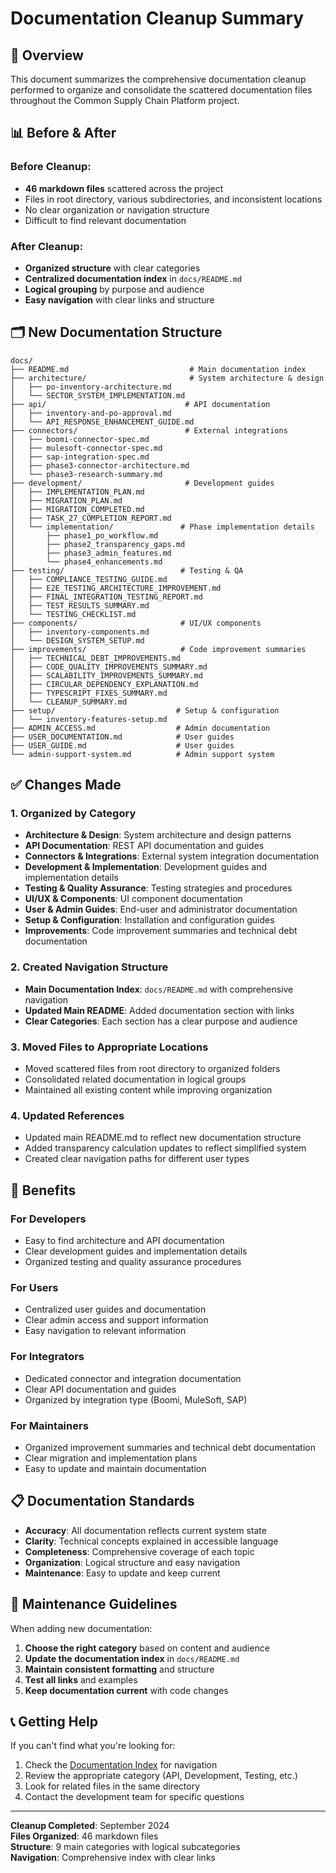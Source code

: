 # Documentation Cleanup Summary

## 🎯 **Overview**

This document summarizes the comprehensive documentation cleanup performed to organize and consolidate the scattered documentation files throughout the Common Supply Chain Platform project.

## 📊 **Before & After**

### **Before Cleanup:**
- **46 markdown files** scattered across the project
- Files in root directory, various subdirectories, and inconsistent locations
- No clear organization or navigation structure
- Difficult to find relevant documentation

### **After Cleanup:**
- **Organized structure** with clear categories
- **Centralized documentation index** in `docs/README.md`
- **Logical grouping** by purpose and audience
- **Easy navigation** with clear links and structure

## 🗂️ **New Documentation Structure**

```
docs/
├── README.md                           # Main documentation index
├── architecture/                       # System architecture & design
│   ├── po-inventory-architecture.md
│   └── SECTOR_SYSTEM_IMPLEMENTATION.md
├── api/                               # API documentation
│   ├── inventory-and-po-approval.md
│   └── API_RESPONSE_ENHANCEMENT_GUIDE.md
├── connectors/                        # External integrations
│   ├── boomi-connector-spec.md
│   ├── mulesoft-connector-spec.md
│   ├── sap-integration-spec.md
│   ├── phase3-connector-architecture.md
│   └── phase3-research-summary.md
├── development/                       # Development guides
│   ├── IMPLEMENTATION_PLAN.md
│   ├── MIGRATION_PLAN.md
│   ├── MIGRATION_COMPLETED.md
│   ├── TASK_27_COMPLETION_REPORT.md
│   └── implementation/               # Phase implementation details
│       ├── phase1_po_workflow.md
│       ├── phase2_transparency_gaps.md
│       ├── phase3_admin_features.md
│       └── phase4_enhancements.md
├── testing/                          # Testing & QA
│   ├── COMPLIANCE_TESTING_GUIDE.md
│   ├── E2E_TESTING_ARCHITECTURE_IMPROVEMENT.md
│   ├── FINAL_INTEGRATION_TESTING_REPORT.md
│   ├── TEST_RESULTS_SUMMARY.md
│   └── TESTING_CHECKLIST.md
├── components/                       # UI/UX components
│   ├── inventory-components.md
│   └── DESIGN_SYSTEM_SETUP.md
├── improvements/                     # Code improvement summaries
│   ├── TECHNICAL_DEBT_IMPROVEMENTS.md
│   ├── CODE_QUALITY_IMPROVEMENTS_SUMMARY.md
│   ├── SCALABILITY_IMPROVEMENTS_SUMMARY.md
│   ├── CIRCULAR_DEPENDENCY_EXPLANATION.md
│   ├── TYPESCRIPT_FIXES_SUMMARY.md
│   └── CLEANUP_SUMMARY.md
├── setup/                           # Setup & configuration
│   └── inventory-features-setup.md
├── ADMIN_ACCESS.md                  # Admin documentation
├── USER_DOCUMENTATION.md            # User guides
├── USER_GUIDE.md                    # User guides
└── admin-support-system.md          # Admin support system
```

## ✅ **Changes Made**

### **1. Organized by Category**
- **Architecture & Design**: System architecture and design patterns
- **API Documentation**: REST API documentation and guides
- **Connectors & Integrations**: External system integration documentation
- **Development & Implementation**: Development guides and implementation details
- **Testing & Quality Assurance**: Testing strategies and procedures
- **UI/UX & Components**: UI component documentation
- **User & Admin Guides**: End-user and administrator documentation
- **Setup & Configuration**: Installation and configuration guides
- **Improvements**: Code improvement summaries and technical debt documentation

### **2. Created Navigation Structure**
- **Main Documentation Index**: `docs/README.md` with comprehensive navigation
- **Updated Main README**: Added documentation section with links
- **Clear Categories**: Each section has a clear purpose and audience

### **3. Moved Files to Appropriate Locations**
- Moved scattered files from root directory to organized folders
- Consolidated related documentation in logical groups
- Maintained all existing content while improving organization

### **4. Updated References**
- Updated main README.md to reflect new documentation structure
- Added transparency calculation updates to reflect simplified system
- Created clear navigation paths for different user types

## 🎯 **Benefits**

### **For Developers**
- Easy to find architecture and API documentation
- Clear development guides and implementation details
- Organized testing and quality assurance procedures

### **For Users**
- Centralized user guides and documentation
- Clear admin access and support information
- Easy navigation to relevant information

### **For Integrators**
- Dedicated connector and integration documentation
- Clear API documentation and guides
- Organized by integration type (Boomi, MuleSoft, SAP)

### **For Maintainers**
- Organized improvement summaries and technical debt documentation
- Clear migration and implementation plans
- Easy to update and maintain documentation

## 📋 **Documentation Standards**

- **Accuracy**: All documentation reflects current system state
- **Clarity**: Technical concepts explained in accessible language
- **Completeness**: Comprehensive coverage of each topic
- **Organization**: Logical structure and easy navigation
- **Maintenance**: Easy to update and keep current

## 🔄 **Maintenance Guidelines**

When adding new documentation:

1. **Choose the right category** based on content and audience
2. **Update the documentation index** in `docs/README.md`
3. **Maintain consistent formatting** and structure
4. **Test all links** and examples
5. **Keep documentation current** with code changes

## 📞 **Getting Help**

If you can't find what you're looking for:

1. Check the [Documentation Index](README.md) for navigation
2. Review the appropriate category (API, Development, Testing, etc.)
3. Look for related files in the same directory
4. Contact the development team for specific questions

---

**Cleanup Completed**: September 2024  
**Files Organized**: 46 markdown files  
**Structure**: 9 main categories with logical subcategories  
**Navigation**: Comprehensive index with clear links
